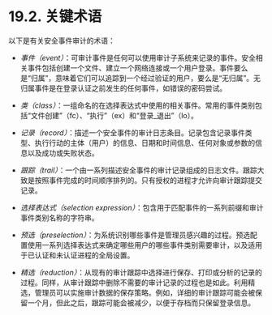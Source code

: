 # 19.2. 关键术语

以下是有关安全事件审计的术语：

- _事件（event）_：可审计事件是任何可以使用审计子系统来记录的事件。安全相关事件包括创建一个文件、建立一个网络连接或一个用户登录。事件要么是“归属”，意味着它们可以追踪到一个经过验证的用户，要么是“无归属”。无归属事件是在登录认证之前发生的任何事件，如错误的密码尝试。

- _类（class）_：一组命名的在选择表达式中使用的相关事件。常用的事件类别包括“文件创建”（fc）、“执行”（ex）和“登录\_退出”（lo）。

- _记录（record）_：描述一个安全事件的审计日志条目。记录包含记录事件类型、执行行动的主体（用户）的信息、日期和时间信息、任何对象或参数的信息以及成功或失败状态。

- _跟踪（trail）_：一个由一系列描述安全事件的审计记录组成的日志文件。跟踪大致是按照事件完成的时间顺序排列的。只有授权的进程才允许向审计跟踪提交记录。

- _选择表达式（selection expression）_：包含用于匹配事件的一系列前缀和审计事件类别名称的字符串。

- _预选（preselection）_：为系统识别哪些事件是管理员感兴趣的过程。预选配置使用一系列选择表达式来确定哪些用户的哪些事件类别需要审计，以及适用于已认证和未认证进程的全局设置。

- _精选（reduction）_：从现有的审计跟踪中选择进行保存、打印或分析的记录的过程。同样，从审计跟踪中删除不需要的审计记录的过程也是如此。利用精选，管理员可以实施审计数据的保存策略。例如，详细的审计跟踪可能会被保留一个月，但此之后，跟踪可能会被减少，以便于存档而只保留登录信息。